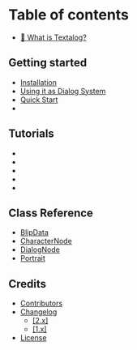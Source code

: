 # Table of contents

* [🧐 What is Textalog?](README.md)

## Getting started

* [Installation](getting-started/installation.md)
* [Using it as Dialog System](getting-started/using-event-system.md)
* [Quick Start](README.md)
*

## Tutorials

*
*
*
*
*

## Class Reference

* [BlipData](classes/blipdata.md)
* [CharacterNode](classes/characternode.md)
* [DialogNode](classes/dialognode.md)
* [Portrait](classes/portrait.md)

## Credits

* [Contributors](credits/contributors.md)
* [Changelog](changelog/README.md)
  * [\[2.x\]](changelog/2.x.md)
  * [\[1.x\]](changelog/1.x.md)
* [License](https://github.com/AnidemDex/Godot-DialogPlugin/blob/main/LICENSE)
